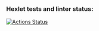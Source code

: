 ### Hexlet tests and linter status:
[![Actions Status](https://github.com/anton2009danilov/frontend-project-lvl2/workflows/hexlet-check/badge.svg)](https://github.com/anton2009danilov/frontend-project-lvl2/actions)